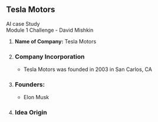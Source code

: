## Tesla Motors   
AI case Study  
Module 1 Challenge - David Mishkin

1. **Name of Company:** Tesla Motors
       
2. ### Company Incorporation
   - Tesla Motors was founded in 2003 in San Carlos, CA
   
3. ### Founders:
   - Elon Musk
4. ### Idea Origin   
